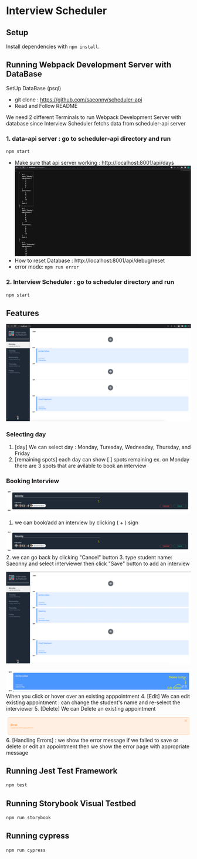 # Interview Scheduler

## Setup

Install dependencies with `npm install`.



## Running Webpack Development Server with DataBase

SetUp DataBase (psql)
- git clone : https://github.com/saeonny/scheduler-api
- Read and Follow README 

We need 2 different Terminals to run Webpack Development Server with database since Interview Scheduler fetchs data from scheduler-api server

### 1. data-api server : go to scheduler-api directory and run
```sh
npm start
```
- Make sure that api server working : http://localhost:8001/api/days
 !["screenshot api-server/days"](https://github.com/saeonny/scheduler/blob/master/docs/scheduler-api.png)
- How to reset Database : http://localhost:8001/api/debug/reset
- error mode: `npm run error`

### 2. Interview Scheduler : go to scheduler directory and run
```sh
npm start
```




## Features
!["screenshot mainpage"](https://github.com/saeonny/scheduler/blob/master/docs/shceduler-hompage.png)
### Selecting day
1. [day] We can select day : Monday, Turesday, Wednesday, Thursday, and Friday
2. [remaining spots] each day can show [ ] spots remaining ex. on Monday there are 3 spots that are avilable to book an interview 

### Booking Interview
!["screenshot booking an appointment"](https://github.com/saeonny/scheduler/blob/master/docs/scheduler-appointment-form.png)
1. we can book/add an interview by clicking ( + ) sign  

!["screenshot booking an appointment Form"](https://github.com/saeonny/scheduler/blob/master/docs/scheduler-appointment-form.png)
2. we can go back by clicking "Cancel" button
3. type student name: Saeonny and select interviewer then click "Save" button to add an interview

!["screenshot after booking an appointment"](https://github.com/saeonny/scheduler/blob/master/docs/scheduler-after%20save.png)


!["screenshot hover existing appointment"](https://github.com/saeonny/scheduler/blob/master/docs/scheduler-appointment-hover.png)
When you click or hover over an existing apppointment
4. [Edit] We can edit existing appointment : can change the student's name and re-select the interviewer
5. [Delete] We can Delete an existing appointment 

!["screenshot error message"](https://github.com/saeonny/scheduler/blob/master/docs/scheduler-appointment-error.png)
6. [Handling Errors] : we show the error message if we failed to save or delete or edit an appointment then we show the error page with appropriate message



## Running Jest Test Framework

```sh
npm test
```

## Running Storybook Visual Testbed

```sh
npm run storybook
```

## Running cypress
```sh
npm run cypress
```



